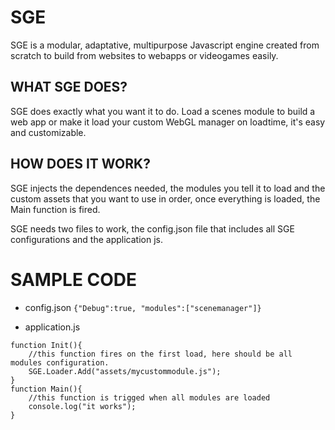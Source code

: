 # SGE
SGE is a modular, adaptative, multipurpose Javascript engine created from scratch to build from websites to webapps or videogames easily.

## WHAT SGE DOES? ##
SGE does exactly what you want it to do.
Load a scenes module to build a web app or make it load your custom WebGL manager on loadtime, it's easy and customizable.

## HOW DOES IT WORK? ##
SGE injects the dependences needed, the modules you tell it to load and the custom assets that you want to use in order, once everything is loaded, the Main function is fired.

SGE needs two files to work, the config.json file that includes all SGE configurations and the application js.

# SAMPLE CODE

- config.json
`{"Debug":true, "modules":["scenemanager"]}`

- application.js
```
function Init(){
    //this function fires on the first load, here should be all modules configuration.
    SGE.Loader.Add("assets/mycustommodule.js");
}
function Main(){
    //this function is trigged when all modules are loaded
    console.log("it works");
}
```
